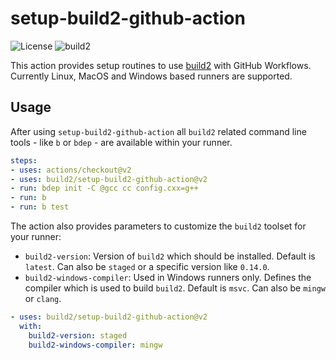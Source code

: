 # setup-build2-github-action

![License](https://img.shields.io/packagist/l/doctrine/orm.svg)
![build2](https://github.com/build2/setup-build2-github-action/actions/workflows/build2.yml/badge.svg)

This action provides setup routines to use [build2](https://build2.org) with GitHub Workflows.
Currently Linux, MacOS and Windows based runners are supported.

## Usage

After using `setup-build2-github-action` all `build2` related command line tools - like `b` or `bdep` - are available within your runner.

```yaml
steps:
- uses: actions/checkout@v2
- uses: build2/setup-build2-github-action@v2
- run: bdep init -C @gcc cc config.cxx=g++
- run: b
- run: b test
```

The action also provides parameters to customize the `build2` toolset for your runner:

* `build2-version`: Version of `build2` which should be installed. Default is `latest`. Can also be `staged` or a specific version like `0.14.0`.
* `build2-windows-compiler`: Used in Windows runners only. Defines the compiler which is used to build `build2`. Default is `msvc`. Can also be `mingw` or `clang`.


```yaml
- uses: build2/setup-build2-github-action@v2
  with:
    build2-version: staged
    build2-windows-compiler: mingw
```
